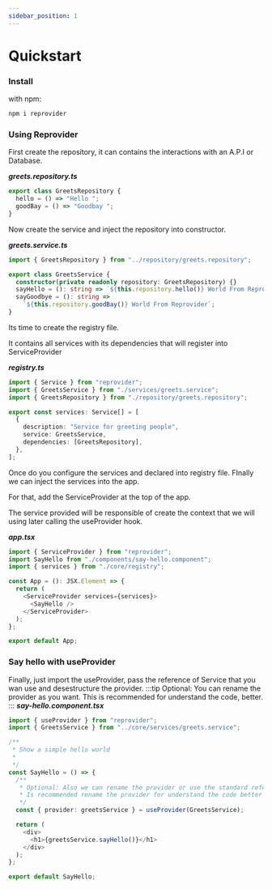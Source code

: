 ```yaml
---
sidebar_position: 1
---
```

# Quickstart

### Install

with npm:

```powershell
npm i reprovider
```

### Using Reprovider

First create the repository, it can contains the interactions with an A.P.I or Database.

_**greets.repository.ts**_

```typescript
export class GreetsRepository {
  hello = () => "Hello ";
  goodBay = () => "Goodbay ";
}
```

Now create the service and inject the repository into constructor.

_**greets.service.ts**_

```typescript
import { GreetsRepository } from "../repository/greets.repository";

export class GreetsService {
  constructor(private readonly repository: GreetsRepository) {}
  sayHello = (): string => `${this.repository.hello()} World From Reprovider`;
  sayGoodbye = (): string =>
    `${this.repository.goodBay()} World From Reprovider`;
}
```

Its time to create the registry file.

It contains all services with its dependencies that will register into ServiceProvider

_**registry.ts**_

```typescript
import { Service } from "reprovider";
import { GreetsService } from "./services/greets.service";
import { GreetsRepository } from "./repository/greets.repository";

export const services: Service[] = [
  {
    description: "Service for greeting people",
    service: GreetsService,
    dependencies: [GreetsRepository],
  },
];
```

Once do you configure the services and declared into registry file. FInally we can inject the services into the app.

For that, add the ServiceProvider at the top of the app.

The service provided will be responsible of create the context that we will using later calling the useProvider hook.

_**app.tsx**_

```typescript
import { ServiceProvider } from "reprovider";
import SayHello from "./components/say-hello.component";
import { services } from "./core/registry";

const App = (): JSX.Element => {
  return (
    <ServiceProvider services={services}>
      <SayHello />
    </ServiceProvider>
  );
};

export default App;
```

### Say hello with useProvider

Finally, just import the useProvider, pass the reference of Service that you wan use and desestructure the provider.
:::tip
Optional: You can rename the provider as you want. This is recommended for understand the code, better.
:::
_**say-hello.component.tsx**_

```typescript
import { useProvider } from "reprovider";
import { GreetsService } from "../core/services/greets.service";

/**
 * Show a simple hello world
 *
 */
const SayHello = () => {
  /**
   * Optional: Also we can rename the provider or use the standard reference.
   * Is recommended rename the provider for understand the code better
   */
  const { provider: greetsService } = useProvider(GreetsService);

  return (
    <div>
      <h1>{greetsService.sayHello()}</h1>
    </div>
  );
};

export default SayHello;
```
